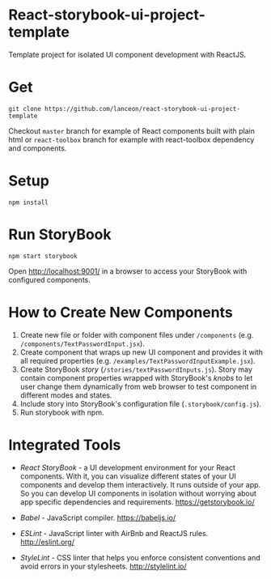 # React-storybook-ui-project-template #

Template project for isolated UI component development with ReactJS.

# Get #

```
git clone https://github.com/lanceon/react-storybook-ui-project-template
```

Checkout `master` branch for example of React components built with plain html or `react-toolbox` branch for example with react-toolbox dependency and components.

# Setup #

```
npm install
```

# Run StoryBook #

```
npm start storybook
```

Open [http://localhost:9001/](http://localhost:9001/) in a browser to access your StoryBook with configured components.

# How to Create New Components #

1. Create new file or folder with component files under `/components` (e.g. `/components/TextPasswordInput.jsx`).
2. Create component that wraps up new UI component and provides it with all required properties (e.g. `/examples/TextPasswordInputExample.jsx`).
3. Create StoryBook _story_ (`/stories/textPasswordInputs.js`). Story may contain component properties wrapped with StoryBook's _knobs_ to let user change them dynamically from web browser to test component in different modes and states.
4. Include story into StoryBook's configuration file (`.storybook/config.js`).
5. Run storybook with npm.

# Integrated Tools #

* _React StoryBook_ - a UI development environment for your React components. With it, you can visualize different states of your UI components and develop them interactively. It runs outside of your app. So you can develop UI components in isolation without worrying about app specific dependencies and requirements.
  https://getstorybook.io/

* _Babel_ - JavaScript compiler.
  https://babeljs.io/

* _ESLint_ - JavaScript linter with AirBnb and ReactJS rules.
  http://eslint.org/

* _StyleLint_ - CSS linter that helps you enforce consistent conventions and avoid errors in your stylesheets.
  http://stylelint.io/

